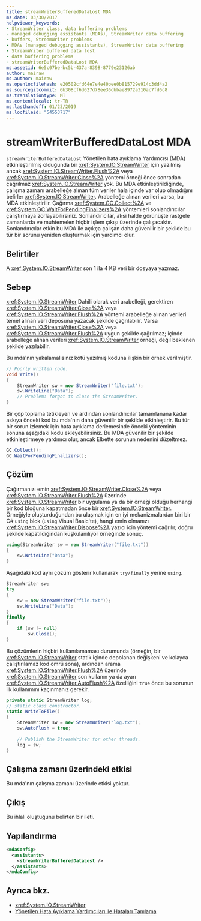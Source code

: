 ```yaml
---
title: streamWriterBufferedDataLost MDA
ms.date: 03/30/2017
helpviewer_keywords:
- StreamWriter class, data buffering problems
- managed debugging assistants (MDAs), StreamWriter data buffering
- buffers, StreamWriter problems
- MDAs (managed debugging assistants), StreamWriter data buffering
- StreamWriter buffered data lost
- data buffering problems
- streamWriterBufferedDataLost MDA
ms.assetid: 6e5c07be-bc5b-437a-8398-8779e23126ab
author: mairaw
ms.author: mairaw
ms.openlocfilehash: e20502cfd64e7e4e40bee0b815729e914c3dd4a2
ms.sourcegitcommit: 6b308cf6d627d78ee36dbbae8972a310ac7fd6c8
ms.translationtype: MT
ms.contentlocale: tr-TR
ms.lasthandoff: 01/23/2019
ms.locfileid: "54553717"
---
```

# <a name="streamwriterbuffereddatalost-mda"></a>streamWriterBufferedDataLost MDA
`streamWriterBufferedDataLost` Yönetilen hata ayıklama Yardımcısı (MDA) etkinleştirilmiş olduğunda bir <xref:System.IO.StreamWriter> için yazılmış ancak <xref:System.IO.StreamWriter.Flush%2A> veya <xref:System.IO.StreamWriter.Close%2A> yöntemi örneği önce sonradan çağrılmaz <xref:System.IO.StreamWriter> yok. Bu MDA etkinleştirildiğinde, çalışma zamanı arabelleğe alınan tüm veriler hala içinde var olup olmadığını belirler <xref:System.IO.StreamWriter>. Arabelleğe alınan verileri varsa, bu MDA etkinleştirilir. Çağırma <xref:System.GC.Collect%2A> ve <xref:System.GC.WaitForPendingFinalizers%2A> yöntemleri sonlandırıcılar çalıştırmaya zorlayabilirsiniz. Sonlandırıcılar, aksi halde görünüşte rastgele zamanlarda ve muhtemelen hiçbir işlem çıkışı üzerinde çalışacaktır. Sonlandırıcılar etkin bu MDA ile açıkça çalışan daha güvenilir bir şekilde bu tür bir sorunu yeniden oluşturmak için yardımcı olur.  
  
## <a name="symptoms"></a>Belirtiler  
 A <xref:System.IO.StreamWriter> son 1 ila 4 KB veri bir dosyaya yazmaz.  
  
## <a name="cause"></a>Sebep  
 <xref:System.IO.StreamWriter> Dahili olarak veri arabelleği, gerektiren <xref:System.IO.StreamWriter.Close%2A> veya <xref:System.IO.StreamWriter.Flush%2A> yöntemi arabelleğe alınan verileri temel alınan veri deposuna yazacak şekilde çağrılabilir. Varsa <xref:System.IO.StreamWriter.Close%2A> veya <xref:System.IO.StreamWriter.Flush%2A> uygun şekilde çağrılmaz; içinde arabelleğe alınan verileri <xref:System.IO.StreamWriter> örneği, değil beklenen şekilde yazılabilir.  
  
 Bu mda'nın yakalamalısınız kötü yazılmış koduna ilişkin bir örnek verilmiştir.  
  
```csharp  
// Poorly written code.  
void Write()   
{  
    StreamWriter sw = new StreamWriter("file.txt");  
    sw.WriteLine("Data");  
    // Problem: forgot to close the StreamWriter.  
}  
```  
  
 Bir çöp toplama tetikleyen ve ardından sonlandırıcılar tamamlanana kadar askıya önceki kod bu mda'nın daha güvenilir bir şekilde etkinleştirir. Bu tür bir sorun izlemek için hata ayıklama derlemesinde önceki yönteminin sonuna aşağıdaki kodu ekleyebilirsiniz. Bu MDA güvenilir bir şekilde etkinleştirmeye yardımcı olur, ancak Elbette sorunun nedenini düzeltmez.  
  
```csharp
GC.Collect();  
GC.WaitForPendingFinalizers();  
```  
  
## <a name="resolution"></a>Çözüm  
 Çağırmanızı emin <xref:System.IO.StreamWriter.Close%2A> veya <xref:System.IO.StreamWriter.Flush%2A> üzerinde <xref:System.IO.StreamWriter> bir uygulama ya da bir örneği olduğu herhangi bir kod bloğuna kapatmadan önce bir <xref:System.IO.StreamWriter>. Örneğiyle oluşturduğundan bu ulaşmak için en iyi mekanizmalardan biri bir C# `using` blok (`Using` Visual Basic'te), hangi emin olmanızı <xref:System.IO.StreamWriter.Dispose%2A> yazıcı için yöntemi çağrılır, doğru şekilde kapatıldığından kuşkulanılıyor örneğinde sonuç.  
  
```csharp
using(StreamWriter sw = new StreamWriter("file.txt"))   
{  
    sw.WriteLine("Data");  
}  
```  
  
 Aşağıdaki kod aynı çözüm gösterir kullanarak `try/finally` yerine `using`.  
  
```csharp
StreamWriter sw;  
try   
{  
    sw = new StreamWriter("file.txt"));  
    sw.WriteLine("Data");  
}  
finally   
{  
    if (sw != null)  
        sw.Close();  
}  
```  
  
 Bu çözümlerin hiçbiri kullanılamaması durumunda (örneğin, bir <xref:System.IO.StreamWriter> statik içinde depolanan değişkeni ve kolayca çalıştırılamaz kod ömrü sona), ardından arama <xref:System.IO.StreamWriter.Flush%2A> üzerinde <xref:System.IO.StreamWriter> son kullanın ya da ayarı <xref:System.IO.StreamWriter.AutoFlush%2A> özelliğini `true` önce bu sorunun ilk kullanımını kaçınmanız gerekir.  
  
```csharp
private static StreamWriter log;  
// static class constructor.  
static WriteToFile()   
{  
    StreamWriter sw = new StreamWriter("log.txt");  
    sw.AutoFlush = true;  
  
    // Publish the StreamWriter for other threads.  
    log = sw;  
}  
```  
  
## <a name="effect-on-the-runtime"></a>Çalışma zamanı üzerindeki etkisi  
 Bu mda'nın çalışma zamanı üzerinde etkisi yoktur.  
  
## <a name="output"></a>Çıkış  
 Bu ihlali oluştuğunu belirten bir ileti.  
  
## <a name="configuration"></a>Yapılandırma  
  
```xml  
<mdaConfig>  
  <assistants>  
    <streamWriterBufferedDataLost />  
  </assistants>  
</mdaConfig>  
```  
  
## <a name="see-also"></a>Ayrıca bkz.
- <xref:System.IO.StreamWriter>
- [Yönetilen Hata Ayıklama Yardımcıları ile Hataları Tanılama](../../../docs/framework/debug-trace-profile/diagnosing-errors-with-managed-debugging-assistants.md)
